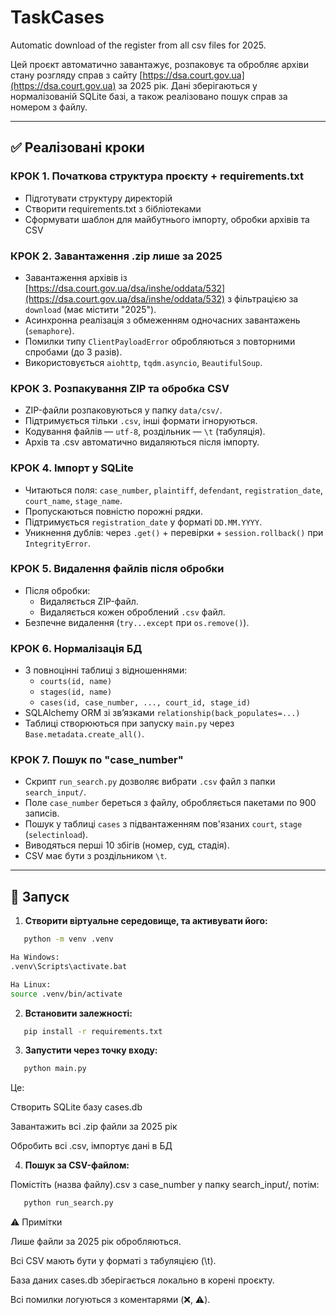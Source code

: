 # TaskCases
Automatic download of the register from all csv files for 2025.

Цей проєкт автоматично завантажує, розпаковує та обробляє архіви стану розгляду справ з сайту [https://dsa.court.gov.ua](https://dsa.court.gov.ua) за 2025 рік. Дані зберігаються у нормалізованій SQLite базі, а також реалізовано пошук справ за номером з файлу.


---

## ✅ Реалізовані кроки

### КРОК 1. Початкова структура проєкту + requirements.txt

- Підготувати структуру директорій
- Створити requirements.txt з бібліотеками
- Сформувати шаблон для майбутнього імпорту, обробки архівів та CSV

### КРОК 2. Завантаження .zip лише за 2025

- Завантаження архівів із [https://dsa.court.gov.ua/dsa/inshe/oddata/532](https://dsa.court.gov.ua/dsa/inshe/oddata/532) з фільтрацією за `download` (має містити "2025").
- Асинхронна реалізація з обмеженням одночасних завантажень (`semaphore`).
- Помилки типу `ClientPayloadError` обробляються з повторними спробами (до 3 разів).
- Використовується `aiohttp`, `tqdm.asyncio`, `BeautifulSoup`.

### КРОК 3. Розпакування ZIP та обробка CSV

- ZIP-файли розпаковуються у папку `data/csv/`.
- Підтримується тільки `.csv`, інші формати ігноруються.
- Кодування файлів — `utf-8`, роздільник — `\t` (табуляція).
- Архів та .csv автоматично видаляються після імпорту.

### КРОК 4. Імпорт у SQLite

- Читаються поля: `case_number`, `plaintiff`, `defendant`, `registration_date`, `court_name`, `stage_name`.
- Пропускаються повністю порожні рядки.
- Підтримується `registration_date` у форматі `DD.MM.YYYY`.
- Уникнення дублів: через `.get()` + перевірки + `session.rollback()` при `IntegrityError`.

### КРОК 5. Видалення файлів після обробки

- Після обробки:
  - Видаляється ZIP-файл.
  - Видаляється кожен оброблений `.csv` файл.
- Безпечне видалення (`try...except` при `os.remove()`).

### КРОК 6. Нормалізація БД

- 3 повноцінні таблиці з відношеннями:
  - `courts(id, name)`
  - `stages(id, name)`
  - `cases(id, case_number, ..., court_id, stage_id)`
- SQLAlchemy ORM зі зв’язками `relationship(back_populates=...)`
- Таблиці створюються при запуску `main.py` через `Base.metadata.create_all()`.

### КРОК 7. Пошук по "case_number"

- Скрипт `run_search.py` дозволяє вибрати `.csv` файл з папки `search_input/`.
- Поле `case_number` береться з файлу, обробляється пакетами по 900 записів.
- Пошук у таблиці `cases` з підвантаженням пов'язаних `court`, `stage` (`selectinload`).
- Виводяться перші 10 збігів (номер, суд, стадія).
- CSV має бути з роздільником `\t`.

---

## 🚀 Запуск

1. **Створити віртуальне середовище, та активувати його:**

```bash
   python -m venv .venv

На Windows:
.venv\Scripts\activate.bat

На Linux:
source .venv/bin/activate

```

2. **Встановити залежності:**

```bash
   pip install -r requirements.txt
```

3. **Запустити через точку входу:**

```bash
   python main.py
```

Це:

Створить SQLite базу cases.db

Завантажить всі .zip файли за 2025 рік

Обробить всі .csv, імпортує дані в БД

4. **Пошук за CSV-файлом:**

Помістіть (назва файлу).csv з case_number у папку search_input/, потім:
```bash
   python run_search.py
```

⚠️ Примітки

Лише файли за 2025 рік обробляються.

Всі CSV мають бути у форматі з табуляцією (\t).

База даних cases.db зберігається локально в корені проєкту.

Всі помилки логуються з коментарями (❌, ⚠️).
